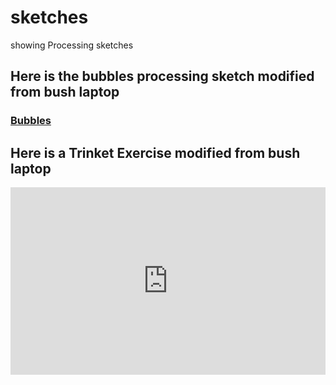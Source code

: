 # sketches
showing Processing sketches

## Here is the bubbles processing sketch modified from bush laptop
### [Bubbles](bubbles/index.html)

## Here is a Trinket Exercise modified from bush laptop
<iframe src="https://trinket.io/embed/java/568a63bc9d" width="100%" height="300" frameborder="0" marginwidth="0" marginheight="0" allowfullscreen></iframe>
